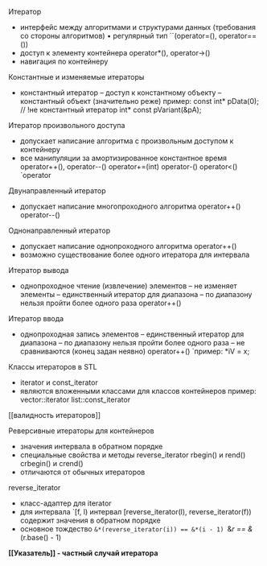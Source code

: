 Итератор 
- интерфейс между алгоритмами и структурами данных (требования со стороны алгоритмов) • регулярный тип ``(operator=(), operator==()) 
- доступ к элементу контейнера 
  operator*(), operator->() 
- навигация по контейнеру

Константные и изменяемые итераторы 
- константный итератор 
  – доступ к константному объекту 
  – константный объект (значительно реже) 
пример: const int* pData(0); 
// !не константный итератор 
int* const pVariant(&pA);

Итератор произвольного доступа 
- допускает написание алгоритма с произвольным доступом к контейнеру 
- все манипуляции за амортизированное константное время 
  operator++(), operator--() 
  operator+=(int)
  operator-() 
  operator<() 
  `operator[](int)

Двунаправленный итератор 
- допускает написание многопроходного алгоритма
  operator++() 
  operator--()

Однонаправленный итератор 
- допускает написание однопроходного алгоритма 
  operator++() 
- возможно существование более одного итератора для интервала

Итератор вывода 
- однопроходное чтение (извлечение) элементов 
  – не изменяет элементы 
  – единственный итератор для диапазона 
  – по диапазону нельзя пройти более одного раза 
  operator++()

Итератор ввода 
- однопроходная запись элементов 
  – единственный итератор для диапазона 
  – по диапазону нельзя пройти более одного раза 
  – не сравниваются (конец задан неявно) 
  operator++() 
`пример: *iV = x;

Классы итераторов в STL 
- iterator и const_iterator 
- являются вложенными классами для классов контейнеров 
пример: 
vector::iterator 
list::const_iterator

[[валидность итераторов]]

Реверсивные итераторы для контейнеров
- значения интервала в обратном порядке 
- специальные свойства и методы 
  reverse_iterator 
  rbegin() и rend() 
  crbegin() и crend() 
- отличаются от обычных итераторов

reverse_iterator 
- класс-адаптер для iterator 
- для интервала `[f, l) интервал [reverse_iterator(l), reverse_iterator(f)) содержит значения в обратном порядке 
- основное тождество 
  `&*(reverse_iterator(i)) == &*(i - 1)
  `&*r == &*(r.base() - 1)

**[[Указатель]] - частный случай итератора**
